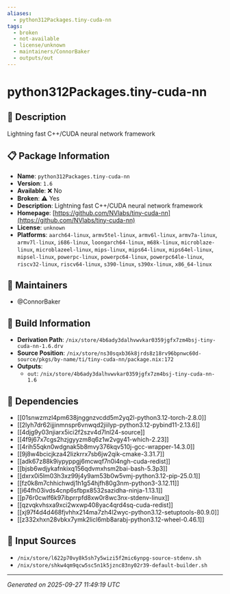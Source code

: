 ```yaml
---
aliases:
  - python312Packages.tiny-cuda-nn
tags:
  - broken
  - not-available
  - license/unknown
  - maintainers/ConnorBaker
  - outputs/out
---
```


# python312Packages.tiny-cuda-nn

## 📝 Description

Lightning fast C++/CUDA neural network framework

## 📋 Package Information

- **Name**: `python312Packages.tiny-cuda-nn`
- **Version**: `1.6`
- **Available**: ❌ No
- **Broken**: ⚠️ Yes
- **Description**: Lightning fast C++/CUDA neural network framework
- **Homepage**: [https://github.com/NVlabs/tiny-cuda-nn](https://github.com/NVlabs/tiny-cuda-nn)
- **License**: `unknown`
- **Platforms**: `aarch64-linux`, `armv5tel-linux`, `armv6l-linux`, `armv7a-linux`, `armv7l-linux`, `i686-linux`, `loongarch64-linux`, `m68k-linux`, `microblaze-linux`, `microblazeel-linux`, `mips-linux`, `mips64-linux`, `mips64el-linux`, `mipsel-linux`, `powerpc-linux`, `powerpc64-linux`, `powerpc64le-linux`, `riscv32-linux`, `riscv64-linux`, `s390-linux`, `s390x-linux`, `x86_64-linux`
## 👥 Maintainers

- @ConnorBaker


## 🔧 Build Information

- **Derivation Path**: `/nix/store/4b6ady3dalhvwvkar0359jgfx7zm4bsj-tiny-cuda-nn-1.6.drv`
- **Source Position**: `/nix/store/ns30sqxb36k8jrds8z18rv96bpnwc60d-source/pkgs/by-name/ti/tiny-cuda-nn/package.nix:172`
- **Outputs**:
  - `out`:  `/nix/store/4b6ady3dalhvwvkar0359jgfx7zm4bsj-tiny-cuda-nn-1.6`

## 🔗 Dependencies

- [[01snwzmzl4pm638jnggnzvcdd5m2yq2l-python3.12-torch-2.8.0]]
- [[2lyh7dr62ijjinmnspr6vnwqd2jiilyp-python3.12-pybind11-2.13.6]]
- [[4djg9y03njiarx5ici2f2szv4d7lnl24-source]]
- [[4f9j67x7cgs2hzjgyyzm8q6z1w2vgy41-which-2.23]]
- [[4rih55qkn0wdgnak5b8mvy376kqv510j-gcc-wrapper-14.3.0]]
- [[9j8w4bcicjkza42lizkrrx7sb6jw2qik-cmake-3.31.7]]
- [[adk67z88k9iypyppgj6mcwqf7n0i4ngh-cuda-redist]]
- [[bjsb6wdjykafnkixq156qdvmxhsm2bai-bash-5.3p3]]
- [[dxrx0i5lm03h3xz99j4y9am53b0w5vmj-python3.12-pip-25.0.1]]
- [[fz0k8m7chhichwdj1h1g54hjfh80g3nm-python3-3.12.11]]
- [[i64fh03ivds4cnp6sfbpx8532sazidha-ninja-1.13.1]]
- [[p76r0cwlf6k97ibprrpfd8xw0r8wc3nx-stdenv-linux]]
- [[qzvqkvhsxa9xci2wxwp408yac4qrd4sq-cuda-redist]]
- [[xj97f4d4d468fjvhhx214ma7zh4l2wyc-python3.12-setuptools-80.9.0]]
- [[z332xhxn28vbkx7ymk2licl6mb8arabj-python3.12-wheel-0.46.1]]

## 📁 Input Sources

- `/nix/store/l622p70vy8k5sh7y5wizi5f2mic6ynpg-source-stdenv.sh`
- `/nix/store/shkw4qm9qcw5sc5n1k5jznc83ny02r39-default-builder.sh`

---
*Generated on 2025-09-27 11:49:19 UTC*
